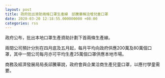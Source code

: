 ```yaml
---
layout: post
title: 政府批出資助兩條口罩生產線　邱騰華稱洽增兒童口罩
date: 2020-03-20 12:18:55.000000000 +08:00
categories: rss
---
```


政府公布，批出本地口罩生產資助計劃下首兩條生產線。

兩間公司預計分別在四月底及五月起，每月平均向政府供應200萬及80萬個口罩，其中一間公司每月亦可平均生產25萬個口罩供應本地市場。

商務及經濟發展局局長邱騰華說，政府會與企業洽商生產兒童口罩，以應付學童需要。

